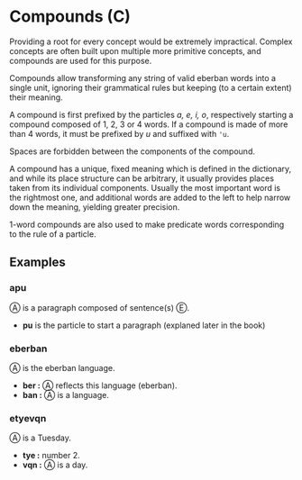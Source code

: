 # Compounds (C)

Providing a root for every concept would be extremely impractical.
Complex concepts are often built upon multiple more primitive concepts, and compounds
are used for this purpose.

Compounds allow transforming any string of valid eberban words into a single
unit, ignoring their grammatical rules but keeping (to a certain extent) their meaning.

A compound is first prefixed by the particles *a, e, i, o*, respectively
starting a compound composed of 1, 2, 3 or 4 words. If a compound is made of more than
4 words, it must be prefixed by *u* and suffixed with `'u`.

Spaces are forbidden between the components of the compound.

A compound has a unique, fixed meaning which is defined in the dictionary, and
while its place structure can be arbitrary, it usually provides places taken
from its individual components. Usually the most important word is the rightmost one,
and additional words are added to the left to help narrow down the meaning, yielding greater precision.

1-word compounds are also used to make predicate words corresponding to the
rule of a particle.

## Examples

### apu
Ⓐ is a paragraph composed of sentence(s) Ⓔ.

- **pu** is the particle to start a paragraph (explaned later in the book)

### eberban
Ⓐ is the eberban language.

- **ber :** Ⓐ reflects this language (eberban).
- **ban :** Ⓐ is a language.

### etyevqn
Ⓐ is a Tuesday.

- **tye :** number 2.
- **vqn :** Ⓐ is a day.